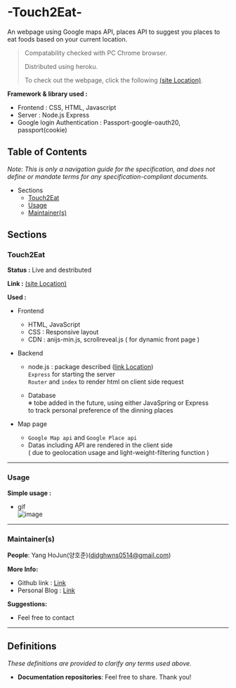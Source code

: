 # -Touch2Eat-

An webpage using Google maps API, places API to suggest you places to eat foods based on your current location.

> Compatability checked with PC Chrome browser.
>
> Distributed using heroku.
>
> To check out the webpage, click the following [(site Location)](https://touch2eat.herokuapp.com).

**Framework & library used :**

- Frontend : CSS, HTML, Javascript
- Server : Node.js Express
- Google login Authentication : Passport-google-oauth20, passport(cookie)

## Table of Contents

*Note: This is only a navigation guide for the specification, and does not define or mandate terms for any specification-compliant documents.*

- Sections
  - [Touch2Eat](https://github.com/didghwns0514/touch2eat/blob/main/README.md###Touch2Eat)
  - [Usage](https://github.com/didghwns0514/touch2eat/blob/main/README.md###Usage)
  - [Maintainer(s)](https://github.com/didghwns0514/touch2eat/blob/main/README.md###Maintainer(s))


## Sections

### Touch2Eat

**Status :** Live and destributed

**Link :** [(site Location)](https://touch2eat.herokuapp.com)

**Used :**

- Frontend
  
  - HTML, JavaScript
  - CSS : Responsive layout
  - CDN : anijs-min.js, scrollreveal.js ( for dynamic front page )

- Backend
  - node.js : package described ([link Location](https://github.com/didghwns0514/touch2eat/blob/main/package.json)) \
  `Express` for starting the server \
  `Router` and `index` to render html on client side request
  
  - Database \
    ※ tobe added in the future, using either JavaSpring or Express  \
    to track personal preference of the dinning places

- Map page
  - `Google Map api` and `Google Place api`
  - Datas including API are rendered in the client side \
    ( due to geolocation usage and light-weight-filtering function )

-----------

### Usage

**Simple usage :**

- gif \
  ![image](https://user-images.githubusercontent.com/47662495/113975634-c4caf700-987a-11eb-862b-5427480bd46b.gif)

-----------

### Maintainer(s)

**People**: Yang HoJun(양호준)(didghwns0514@gmail.com)

**More Info:**

- Github link : [Link](https://github.com/didghwns0514/touch2eat)
- Personal Blog : [Link](https://korshika.tistory.com/)

**Suggestions:**

- Feel free to contact

-----------

## Definitions

*These definitions are provided to clarify any terms used above.*

- **Documentation repositories**: Feel free to share. Thank you!